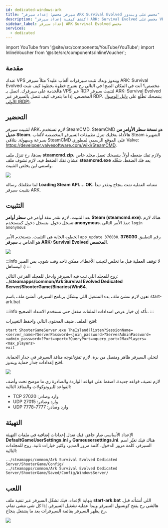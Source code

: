 ```yaml
---
id: dedicated-windows-ark
title: "سيرفر مخصص: إعداد سيرفر ARK Survival Evolved مخصص على ويندوز"
description: "اكتشف كيفية إعداد سيرفر ARK: Survival Evolved مخصص على VPS ويندوز لتجربة لعب جماعية سلسة → تعلّم المزيد الآن"
sidebar_label: إعداد سيرفر ARK Survival Evolved مخصص
services:
  - dedicated
---
```


import YouTube from '@site/src/components/YouTube/YouTube';
import InlineVoucher from '@site/src/components/InlineVoucher';

## مقدمة

عندك VPS ويندوز وبدك تثبت سيرفرات ألعاب عليه؟ مثلاً سيرفر ARK: Survival Evolved مخصص؟ أنت في المكان الصح! في التالي رح نشرح خطوة بخطوة كيف تثبت هالخدمة على سيرفرك. اتصل بـ VPS عبر RDP لتثبيت سيرفر ARK: Survival Evolved المخصص. إذا ما بتعرف كيف تتصل بالسيرفر عبر RDP، بننصحك تطّلع على [دليل الوصول الأولي (RDP)](vserver-windows-userdp.md).

<YouTube videoId="YOz_SqsUkg4" imageSrc="https://screensaver01.zap-hosting.com/index.php/s/BF23kJKNsFQyeyX/preview" title="إعداد سيرفر ARK: Survival Evolved مخصص على VPS ويندوز" description="حسّ حالك بتفهم أحسن لما تشوف الأمور عم تصير؟ عنا الفيديو المناسب! غطس معنا بالفيديو اللي بيشرح كل شي خطوة بخطوة. سواء كنت مستعجل أو بتحب تتعلم بطريقة ممتعة!"/>

<InlineVoucher />

## التحضير

لتثبيت سيرفر ARK، لازم تستخدم SteamCMD. SteamCMD هو **نسخة سطر الأوامر من عميل Steam**. هالأداة بتخليك تنزل تطبيقات السيرفر المخصصة لألعاب Steam الشهيرة بسرعة وسهولة. بتلاقي SteamCMD على الموقع الرسمي لمطوري Valve: https://developer.valvesoftware.com/wiki/SteamCMD.

بعدها، رح تنزل ملف **steamcmd.zip**، ولازم تفك ضغطه أولاً. بننصحك تعمل مجلد خاص عشان تفك الضغط فيه. لازم تشوف ملف **steamcmd.exe** بعد فك الضغط. شغّله واستنى لين يخلص التثبيت.

![](https://screensaver01.zap-hosting.com/index.php/s/QnqpbKQiEAFLL2T/preview)

لما تطلعلك رسالة **Loading Steam API.... OK**، معناته العملية تمت بنجاح وتقدر تبدأ بتثبيت سيرفر ARK.

## التثبيت

بعد التثبيت، لازم تقدر تنفذ أوامر في **سطر أوامر Steam (steamcmd.exe)**. هناك لازم تسجل دخول. بتسجل دخول كمستخدم **anonymous**. نفذ الأمر التالي: `login anonymous`

الخطوة الجاية هي التثبيت. بتستخدم الأمر `app_update 376030`. رقم التطبيق **376030** هو الخاص بـ **سيرفر ARK: Survival Evolved المخصص**.

![](https://screensaver01.zap-hosting.com/index.php/s/RJzpFL4ZPSsAZZd/preview)

:::info
لا توقف العملية قبل ما تخلص لتجنب الأخطاء. ممكن تاخد وقت شوي، بس الصبر بيستاهل! :)
:::

روح للمجلد اللي ثبت فيه السيرفر وادخل للمجلد الفرعي التالي: **../steamapps/common/Ark Survival Evolved Dedicated Server/ShooterGame/Binaries/Win64**.

هون لازم تنشئ ملف بدء التشغيل اللي بيشغّل برنامج السيرفر. أنشئ ملف باسم: start-ark.bat

:::info
تأكد إن خيار عرض امتدادات الملفات مفعل حتى تستخدم الامتداد الصحيح.
:::

افتح الملف، ضيف المحتوى التالي واحفظ التغييرات:

```
start ShooterGameServer.exe TheIsland?listen?SessionName=<server_name>?ServerPassword=<join_password>?ServerAdminPassword=<admin_password>?Port=<port>?QueryPort=<query_port>?MaxPlayers=<max_players>
exit
```

لتخلي السيرفر ظاهر ومتصل من برة، لازم تفتح/توجه منافذ السيرفر في جدار الحماية. افتح إعدادات جدار حماية ويندوز.

![](https://screensaver01.zap-hosting.com/index.php/s/p7iyYxZwfeGaZaW/preview)

لازم تضيف قواعد جديدة. اضغط على قواعد الواردة والصادرة زي ما موضح تحت وأضف القواعد للبروتوكولات والمنافذ التالية:

- TCP وارد وصادر: 27020
- UDP وارد وصادر: 27015
- UDP وارد وصادر: 7777-7778

## التهيئة

الإعداد الأساسي صار جاهز. فيك تعدل إعدادات إضافية في ملفات التهيئة **DefaultGameUserSettings.ini** و **Gameusersettings.ini**. هناك فيك تغيّر اسم السيرفر، كلمة مرور الدخول، كلمة مرور المدير، وكثير خيارات تانية. روح للمجلدات التالية:

```
../steamapps/common/Ark Survival Evolved Dedicated Server/ShooterGame/Config/
../steamapps/common/Ark Survival Evolved Dedicated Server/ShooterGame/Saved/Config/WindowsServer/
```

## اللعب

بنهاية الإعداد، فيك تشغّل السيرفر عبر تنفيذ ملف **start-ark.bat** اللي أنشأته قبل. هالشي رح يفتح كونسول السيرفر ويبدأ عملية تشغيل السيرفر. إذا كل شي مشى تمام، رح يظهر السيرفر بقائمة السيرفرات بعد ما يشتغل بنجاح.

![](https://screensaver01.zap-hosting.com/index.php/s/cENfRQGxK4NjM3Y/preview)

<InlineVoucher />